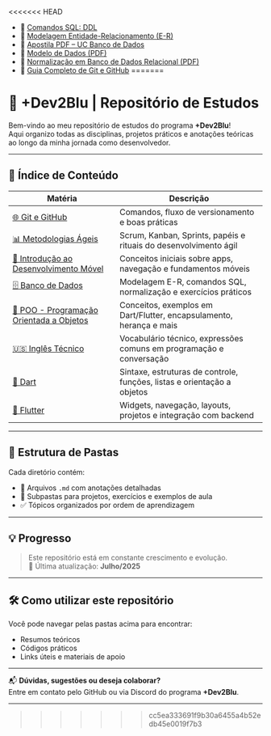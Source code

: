<<<<<<< HEAD
- 📄 [Comandos SQL: DDL](Banco-de-Dados/comandos-sql.md)
- 📄 [Modelagem Entidade-Relacionamento (E-R)](Banco-de-Dados/modelo-er.md)
- 📘 [Apostila PDF – UC Banco de Dados](Banco-de-Dados/apostila-bd.pdf)
- 📘 [Modelo de Dados (PDF)](Banco-de-Dados/modelo%20de%20dados.pdf)
- 📘 [Normalização em Banco de Dados Relacional (PDF)](Banco-de-Dados/Normalizacao-em-Banco-de-Dados-Relacional.pdf)
- 📘 [Guia Completo de Git e GitHub](Git-e-GitHub/comandos-basicos.md)
=======
# 📘 +Dev2Blu | Repositório de Estudos

Bem-vindo ao meu repositório de estudos do programa **+Dev2Blu**!  
Aqui organizo todas as disciplinas, projetos práticos e anotações teóricas ao longo da minha jornada como desenvolvedor.

---

## 🚀 Índice de Conteúdo

| Matéria                                          | Descrição                                                                 |
|--------------------------------------------------|---------------------------------------------------------------------------|
| [🌐 Git e GitHub](Git-e-GitHub/)                 | Comandos, fluxo de versionamento e boas práticas                         |
| [📊 Metodologias Ágeis](Metodologias-Ágeis/)     | Scrum, Kanban, Sprints, papéis e rituais do desenvolvimento ágil         |
| [📱 Introdução ao Desenvolvimento Móvel](Introducao-Mobile/) | Conceitos iniciais sobre apps, navegação e fundamentos móveis             |
| [🗄️ Banco de Dados](Banco-de-Dados/)             | Modelagem E-R, comandos SQL, normalização e exercícios práticos           |
| [🧱 POO - Programação Orientada a Objetos](POO/)  | Conceitos, exemplos em Dart/Flutter, encapsulamento, herança e mais       |
| [🇺🇸 Inglês Técnico](Ingles-Tecnico/)             | Vocabulário técnico, expressões comuns em programação e conversação       |
| [🎯 Dart](Dart/)                                  | Sintaxe, estruturas de controle, funções, listas e orientação a objetos   |
| [💙 Flutter](Flutter/)                            | Widgets, navegação, layouts, projetos e integração com backend            |

---

## 📂 Estrutura de Pastas

Cada diretório contém:
- 📄 Arquivos `.md` com anotações detalhadas
- 📁 Subpastas para projetos, exercícios e exemplos de aula
- ✅ Tópicos organizados por ordem de aprendizagem

---

## 💡 Progresso

> Este repositório está em constante crescimento e evolução.  
> 📅 Última atualização: **Julho/2025**

---

## 🛠️ Como utilizar este repositório

Você pode navegar pelas pastas acima para encontrar:
- Resumos teóricos
- Códigos práticos
- Links úteis e materiais de apoio

---

📬 **Dúvidas, sugestões ou deseja colaborar?**  
Entre em contato pelo GitHub ou via Discord do programa **+Dev2Blu**.

---
>>>>>>> cc5ea333691f9b30a6455a4b52edb45e0019f7b3

